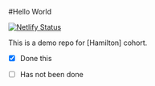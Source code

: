 #Hello World

[![Netlify Status](https://api.netlify.com/api/v1/badges/9dcf8fc5-3036-4845-ae91-dfdfacd943ac/deploy-status)](https://app.netlify.com/sites/futureproof-stuff/deploys)

This is a demo repo for [Hamilton] cohort.

- [x] Done this
- [ ] Has not been done


